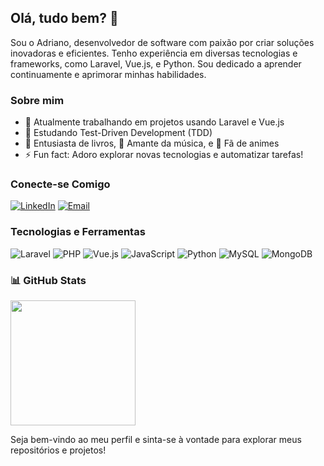 ## Olá, tudo bem? 👋

Sou o Adriano, desenvolvedor de software com paixão por criar soluções inovadoras e eficientes. Tenho experiência em diversas tecnologias e frameworks, como Laravel, Vue.js, e Python. Sou dedicado a aprender continuamente e aprimorar minhas habilidades.


### Sobre mim

- 🔭 Atualmente trabalhando em projetos usando Laravel e Vue.js
- 🌱 Estudando Test-Driven Development (TDD)
- 📕 Entusiasta de livros, 🎵 Amante da música, e 🎥 Fã de animes
- ⚡ Fun fact: Adoro explorar novas tecnologias e automatizar tarefas!

### Conecte-se Comigo

[![LinkedIn](https://img.shields.io/badge/LinkedIn-0A66C2?style=for-the-badge&logo=linkedin&logoColor=white)](https://www.linkedin.com/in/adriano-silva13/)
[![Email](https://img.shields.io/badge/Email-D14836?style=for-the-badge&logo=gmail&logoColor=white)](mailto:adrianosilva6662@gmail.com)


### Tecnologias e Ferramentas

![Laravel](https://img.shields.io/badge/Laravel-FF2D20?style=for-the-badge&logo=laravel&logoColor=white)
![PHP](https://img.shields.io/badge/PHP-777BB4?style=for-the-badge&logo=php&logoColor=white)
![Vue.js](https://img.shields.io/badge/Vue.js-35495E?style=for-the-badge&logo=vue.js&logoColor=4FC08D)
![JavaScript](https://img.shields.io/badge/JavaScript-F7DF1E?style=for-the-badge&logo=javascript&logoColor=black)
![Python](https://img.shields.io/badge/Python-3776AB?style=for-the-badge&logo=python&logoColor=white)
![MySQL](https://img.shields.io/badge/MySQL-4479A1?style=for-the-badge&logo=mysql&logoColor=white)
![MongoDB](https://img.shields.io/badge/MongoDB-47A248?style=for-the-badge&logo=mongodb&logoColor=white)


### 📊 GitHub Stats

<a href="https://github.com/anuraghazra/github-readme-stats">
  <img height=200 align="center" src="https://github-readme-stats.vercel.app/api/top-langs?username=Adriano-Silva13&layout=compact&langs_count=8&card_width=320&theme=dark" />
</a>


Seja bem-vindo ao meu perfil e sinta-se à vontade para explorar meus repositórios e projetos!
